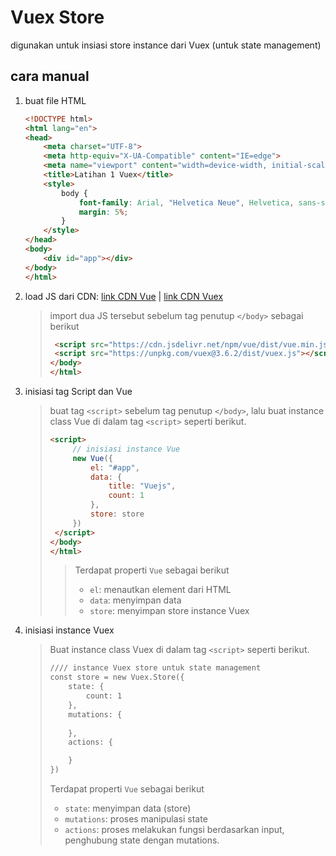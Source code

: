 # Vuex Store

digunakan untuk insiasi store instance dari Vuex (untuk state management)

## cara manual

1. buat file HTML

   ```html
   <!DOCTYPE html>
   <html lang="en">
   <head>
       <meta charset="UTF-8">
       <meta http-equiv="X-UA-Compatible" content="IE=edge">
       <meta name="viewport" content="width=device-width, initial-scale=1.0">
       <title>Latihan 1 Vuex</title>
       <style>
           body {
               font-family: Arial, "Helvetica Neue", Helvetica, sans-serif;
               margin: 5%;
           }
       </style>
   </head>
   <body>
       <div id="app"></div>
   </body>
   </html>
   ```

2. load JS dari CDN: [link CDN Vue](https://cdn.jsdelivr.net/npm/vue/dist/vue.min.js) | [link CDN Vuex](https://unpkg.com/vuex)

   > import dua JS tersebut sebelum tag penutup `</body>` sebagai berikut
   >
   > ```html
   >  <script src="https://cdn.jsdelivr.net/npm/vue/dist/vue.min.js"></script>
   >  <script src="https://unpkg.com/vuex@3.6.2/dist/vuex.js"></script>
   > </body>
   > </html>
   > ```

3. inisiasi tag Script dan Vue

   > buat tag `<script>` sebelum tag penutup `</body>`, lalu buat instance class Vue di dalam tag `<script>` seperti berikut.
   >
   > ```html
   > <script>
   >      // inisiasi instance Vue
   >      new Vue({
   >          el: "#app",
   >          data: {
   >              title: "Vuejs",
   >              count: 1
   >          },
   >          store: store
   >      })
   >  </script>
   > </body>
   > </html>
   > ```
   >
   > > Terdapat properti `Vue` sebagai berikut
   > >
   > > - `el`: menautkan element dari HTML
   > > - `data`: menyimpan data
   > > - `store`: menyimpan store instance Vuex

4. inisiasi instance Vuex

   >  Buat instance class Vuex di dalam tag `<script>` seperti berikut.
   >  ```html
   >  //// instance Vuex store untuk state management
   >  const store = new Vuex.Store({
   >      state: {
   >          count: 1
   >      },
   >      mutations: {
   >          
   >      },
   >      actions: {
   >  
   >      }
   >  })
   >  ```
   >
   >  Terdapat properti `Vue` sebagai berikut
   >
   >  - `state`: menyimpan data (store)
   >  - `mutations`: proses manipulasi state
   >  - `actions`: proses melakukan fungsi berdasarkan input, penghubung state dengan mutations.

